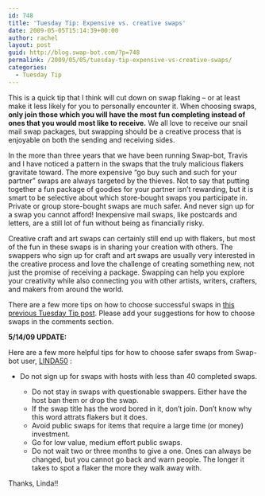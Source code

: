 ```yaml
---
id: 748
title: 'Tuesday Tip: Expensive vs. creative swaps'
date: 2009-05-05T15:14:39+00:00
author: rachel
layout: post
guid: http://blog.swap-bot.com/?p=748
permalink: /2009/05/05/tuesday-tip-expensive-vs-creative-swaps/
categories:
  - Tuesday Tip
---
```

This is a quick tip that I think will cut down on swap flaking &#8211; or at least make it less likely for you to personally encounter it. When choosing swaps, **only join those which you will have the most fun completing instead of ones that you would most like to receive.** We all love to receive our snail mail swap packages, but swapping should be a creative process that is enjoyable on both the sending and receiving sides.

In the more than three years that we have been running Swap-bot, Travis and I have noticed a pattern in the swaps that the truly malicious flakers gravitate toward. The more expensive &#8220;go buy such and such for your partner&#8221; swaps are always targeted by the thieves. Not to say that putting together a fun package of goodies for your partner isn&#8217;t rewarding, but it is smart to be selective about which store-bought swaps you participate in. Private or group store-bought swaps are much safer. And never sign up for a swap you cannot afford! Inexpensive mail swaps, like postcards and letters, are a still lot of fun without being as financially risky. 

Creative craft and art swaps can certainly still end up with flakers, but most of the fun in these swaps is in sharing your creation with others. The swappers who sign up for craft and art swaps are usually very interested in the creative process and love the challenge of creating something new, not just the promise of receiving a package. Swapping can help you explore your creativity while also connecting you with other artists, writers, crafters, and makers from around the world. 

There are a few more tips on how to choose successful swaps in [this previous Tuesday Tip post](http://blog.swap-bot.com/2008/11/18/tuesday-tip-choosing-swaps/). Please add your suggestions for how to choose swaps in the comments section. 

**5/14/09 UPDATE:** 

Here are a few more helpful tips for how to choose safer swaps from Swap-bot user, [LINDA50](http://www.swap-bot.com/user:LINDA50) :

  * Do not sign up for swaps with hosts with less than 40 completed swaps.</a> 
      * Do not stay in swaps with questionable swappers. Either have the host ban them or drop the swap.
      * If the swap title has the word bored in it, don&#8217;t join. Don&#8217;t know why this word attrats flakers but it does.
      * Avoid public swaps for items that require a large time (or money) investment.
      * Go for low value, medium effort public swaps.
      * Do not wait two or three months to give a one. Ones can always be changed, but you cannot go back and warn people. The longer it takes to spot a flaker the more they walk away with.
    </uL>
    
    Thanks, Linda!!